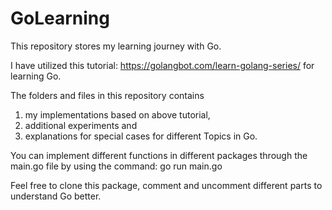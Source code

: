# GoLearning

This repository stores my learning journey with Go.

I have utilized this tutorial: https://golangbot.com/learn-golang-series/ for learning Go. 

The folders and files in this repository contains 
1. my implementations based on above tutorial,
2. additional experiments and 
3. explanations for special cases for different Topics in Go. 


You can implement different functions in different packages through the main.go file by using the command: 
go run main.go


Feel free to clone this package, comment and uncomment different parts to understand Go better.
